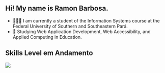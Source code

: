 ## Hi! My name is Ramon Barbosa.
- 👨🏾‍🎓 I am currently a student of the Information Systems course at the Federal University of Southern and Southeastern Pará.
- 🌱 Studying Web Application Development, Web Accessibility, and Applied Computing in Education.


## Skills Level em Andamento
<p>
  <a href="https://skillicons.dev">
    <img src="https://skillicons.dev/icons?i=html,css,tailwind,js,ts,react,next,linux,git,docker,express,postgres,mysql,mongodb"/>
  </a>
</p>
          
          
